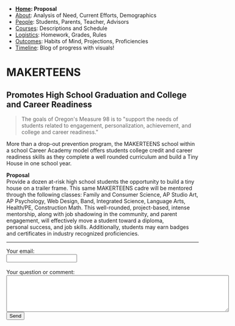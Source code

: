  - **[Home](index.html): Proposal**
 - [About](about.html): Analysis of Need, Current Efforts, Demographics
 - [People](people.html): Students, Parents, Teacher, Advisors
 - [Courses](courses.html): Descriptions and Schedule
 - [Logistics](logistics.html): Homework, Grades, Rules
 - [Outcomes](outcomes.html): Habits of Mind, Projections, Proficiencies
 - [Timeline](timeline.html): Blog of progress with visuals!
 
# MAKERTEENS
 
## Promotes High School Graduation and College and Career Readiness

 > The goals of Oregon's Measure 98 is to "support the needs of students related to engagement, personalization, achievement, and college and career readiness." 

More than a drop-out prevention program, the MAKERTEENS school within a school Career Academy model offers students college credit and career readiness skills as they complete a well rounded curriculum and build a Tiny House in one school year.

**Proposal**  
Provide a dozen at-risk high school students the opportunity to build a tiny house on a trailer frame. This same MAKERTEENS cadre will be mentored through the following classes: Family and Consumer Science, AP Studio Art, AP Psychology, Web Design, Band, Integrated Science, Language Arts, Health/PE, Construction Math. This well-rounded, project-based, intense mentorship, along with job shadowing in the community, and parent engagement, will effectively move a student toward a diploma, personal success, and job skills. Additionally, students may earn badges and certificates in industry recognized proficiencies.
<hr>
<form action="http://formspree.io/makerteens@gmail.com" method="POST">
Your email:<br>
<input type="email" name="_replyto"><br>
<br>
Your question or comment:<br>
<textarea rows="6" cols="70" name="body"></textarea><br>
<input type="submit" value="Send" method="POST">

</form>
